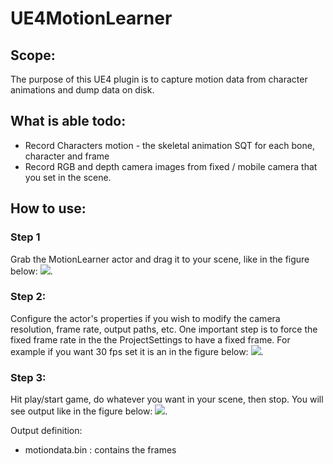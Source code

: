 # UE4MotionLearner

## Scope:
The purpose of this UE4 plugin is to capture motion data from character animations and dump data on disk.

## What is able todo:
* Record Characters motion - the skeletal animation SQT for each bone, character and frame
* Record RGB and depth camera images from fixed / mobile camera that you set in the scene.

## How to use:

### Step 1
Grab the MotionLearner actor and drag it to your scene, like in the figure below: ![](http://url/to/img.png).

### Step 2:
Configure the actor's properties if you wish to modify the camera resolution, frame rate, output paths, etc.
One important step is to force the fixed frame rate in the the ProjectSettings to have a fixed frame. 
For example if you want 30 fps set it is an in the figure below: ![](http://url/to/img.png).

### Step 3:
Hit play/start game, do whatever you want in your scene, then stop. You will see output like in the figure below: ![](http://url/to/img.png).

Output definition:
* motiondata.bin : contains the frames 
